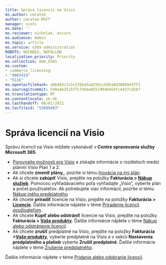 ```yaml
---
title: Správa licencií na Visio
ms.author: cmcatee
author: cmcatee-MSFT
manager: scotv
ms.date: ''
ms.reviewer: nicholak, micurn
ms.audience: Admin
ms.topic: article
ms.service: o365-administration
ROBOTS: NOINDEX, NOFOLLOW
localization_priority: Priority
ms.collection: Adm_O365
ms.custom:
- commerce_licensing
- "9002419"
- "5116"
ms.openlocfilehash: a06403c1c5c576ba5ad259ccb95a8d3808943ff1
ms.sourcegitcommit: 540a4e2515f7cfddee65519046454fc4437cd287
ms.translationtype: MT
ms.contentlocale: sk-SK
ms.lasthandoff: 08/01/2021
ms.locfileid: "53689493"
---
```

# <a name="visio-license-management"></a>Správa licencií na Visio

Správu licencií na Visio môžete vykonávať v **Centre spravovania služby Microsoft 365**.

- [Porovnajte možnosti pre Visio](https://www.microsoft.com/microsoft-365/visio/microsoft-visio-plans-and-pricing-compare-visio-options?rtc=1) a získajte informácie o rozdieloch medzi plánmi Visio Plan 1 a 2.
- Ak chcete **zmeniť plány,**, pozrite si tému [Inovácia na iný plán](/microsoft-365/commerce/subscriptions/upgrade-to-different-plan).
- Ak si chcete **zakúpiť** Visio, prejdite na položky **Fakturácia > [Nákup služieb](https://go.microsoft.com/fwlink/p/?linkid=868433)**. Pomocou vyhľadávacieho poľa vyhľadajte „Visio“, vyberte plán a počet používateľov. Ak potrebujete viac informácií, pozrite si tému [Nákup iného predplatného](/microsoft-365/commerce/try-or-buy-microsoft-365#buy-a-different-subscription)
- Ak chcete **priradiť** licencie na Visio, prejdite na položky **Fakturácia > [Licencie](https://go.microsoft.com/fwlink/p/?linkid=842264)**. Ďalšie informácie nájdete v téme [Priradenie licencií používateľom](/microsoft-365/admin/manage/assign-licenses-to-users).
- Ak chcete **Kúpiť alebo odstrániť** licencie na Visio, prejdite na položky **Fakturácia > [Vaše produkty](https://go.microsoft.com/fwlink/p/?linkid=842054)**. Ďalšie informácie nájdete v téme [Nákup alebo odstránenie licencií](/microsoft-365/commerce/licenses/buy-licenses#buy-or-remove-licenses-for-your-business-subscription).
- Ak chcete **zrušiť** predplatné na Visio, prejdite na položky **Fakturácia >[Vaše produkty](https://go.microsoft.com/fwlink/p/?linkid=842054)**, vyberte predplatné na Visio a v sekcii **Nastavenia predplatného a platieb** vyberte **Zrušiť predplatné**. Ďalšie informácie nájdete v téme [Zrušenie predplatného](/microsoft-365/commerce/subscriptions/cancel-your-subscription).

Ďalšie informácie nájdete v téme [Pridanie alebo odobranie licencií](/microsoft-365/commerce/licenses/buy-licenses).